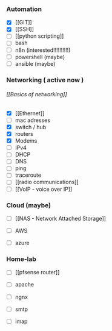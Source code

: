 ### Automation
- [x] [[GIT]]
- [x] [[SSH]]
- [ ] [[python scripting]]
- [ ] bash
- [ ] n8n (interested!!!!!!!!!!)
- [ ] powershell (maybe)
- [ ] ansible (maybe)

### Networking ( active now )
###### [[Basics of networking]]

- [x] [[Ethernet]]
- [ ] mac adresses
- [x] switch / hub
- [x] routers 
- [x] Modems
- [ ] IPv4
- [ ] DHCP
- [ ] DNS
- [ ] ping
- [ ] traceroute
- [ ] [[radio communications]]
- [ ] [[VoIP - voice over IP]]

### Cloud (maybe)
- [ ] [[NAS - Network Attached Storage]]
- [ ] AWS
- [ ] azure


### Home-lab
- [ ] [[pfsense router]] 
- [ ] apache
- [ ] ngnx
- [ ] smtp
- [ ] imap
 